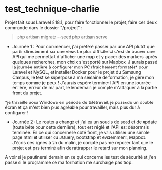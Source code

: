 # test_technique-charlie

Projet fait sous Laravel 8.18.1, pour faire fonctionner le projet, faire ces deux commande dans le dossier "/project" : 
> php artisan migrate --seed
> php artisan serve

- Journée 1 :
Pour commencer, j'ai préféré passer par une API plutôt que partir directement sur une view. Le plus difficile ici c'est de trouver une API qui me permettait d'afficher une map et y placer des markers, après quelques recherches, mon choix s'est porté sur Mapbox.
J'aurais passé la journée entière à configurer mon PC (fraichement formaté)* pour Laravel et MySQL, et installer Docker pour le projet du Samsung Campus, le test se superpose à ma semaine de formation, je gère mon temps comme je peux !
J'aurais espéré terminer l'API en une journée entière, erreur de ma part, le lendemain je compte m'attaquer à la partie front du projet.

*je travaille sous Windows en période de télétravail, je posséde un double écran et ça m'est bien plus agréable pour travailler, mais plus dur à configurer !

- Journée 2 :
Le router a changé et j'ai eu un soucis de seed et de update (toute bête pour cette dernière), tout est réglé et l'API est désormais terminée. En ce qui concerne le côté front, je vais utiliser une simple page html et utiliser du JQuery, bootstrap et évidemment, Mapbox. J'écris ces lignes à 2h du matin, je compte pas me reposer tant que le projet est pas terminé afin de rattrapper le retard sur mon planning.

A voir si je paufinerai demain en ce qui concerne les test de sécurité et j'en passe si le programme de ma formation me surcharge pas trop.